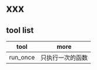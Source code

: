 # xxx

## tool list

| tool     | more             |
| -------- | ---------------- |
| run_once | 只执行一次的函数 |
